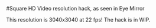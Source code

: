 #Square HD Video resolution hack, as seen in Eye Mirror

This resolution is 3040x3040 at 22 fps! The hack is in WIP.

